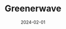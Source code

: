 ---  
layout: startup_page  
title: "Greenerwave"  
id: "greenerwave.com"  
permalink: "/greenerwavegreenerwave.com02012024/"  
website: "https://greenerwave.com/"  
funding_round: ""  
funding_amount: "€15M"  
investors: "Defence Innovation Fund, Bpifrance, Safran Corporate Ventures, Intelsat, BNP Paribas Développement, Plastic Omnium"  
about: "Greenerwave develops reconfigurable intelligent surface (RIS) technology for more effective real-time signal wave control. Their product, a transmitting/receiving antenna for satellite communication, provides high-speed, uninterrupted connectivity even in dead zones with minimal infrastructure. This agnostic, cost-effective solution improves wireless signal transmission across telecoms, radar, and IoT."  
markets: "Telecoms, Satellite Communications, Radar Imagery, IoT"  
hq: "Paris, Ile-de-France, France"  
founded_year: "2015"  
linkedin: "https://fr.linkedin.com/company/greenerwave"  
twitter: "https://twitter.com/greenerwave"  
instagram: ""  
facebook: ""  
crunchbase: "https://www.crunchbase.com/organization/greenerwave"  
pitchbook: "https://pitchbook.com/profiles/company/166205-26"  

date_display: "01-Feb-2024"  
date: "2024-02-01"

# SEO Optimization  
meta_title: "Greenerwave -  Funding (€15M)"  
meta_description: "Greenerwave, Greenerwave develops reconfigurable intelligent surface (RIS) technology for more effective real-time signal wave control. Their product, a transmitti..."  
meta_keywords: "Greenerwave, Telecoms, Satellite Communications, Radar Imagery, IoT,  funding"  
canonical_url: "https://startup.projectstartups.com/greenerwavegreenerwave.com02012024/"  
---